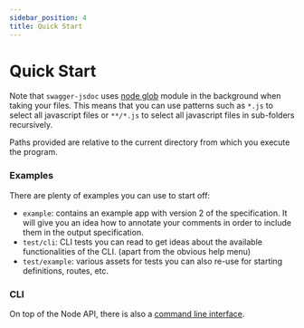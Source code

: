 ```yaml
---
sidebar_position: 4
title: Quick Start
---
```


# Quick Start

Note that `swagger-jsdoc` uses [node glob](https://github.com/isaacs/node-glob) module in the background when taking your files. This means that you can use patterns such as `*.js` to select all javascript files or `**/*.js` to select all javascript files in sub-folders recursively.

Paths provided are relative to the current directory from which you execute the program.

### Examples

There are plenty of examples you can use to start off:

- `example`: contains an example app with version 2 of the specification. It will give you an idea how to annotate your comments in order to include them in the output specification.
- `test/cli`: CLI tests you can read to get ideas about the available functionalities of the CLI. (apart from the obvious help menu)
- `test/example`: various assets for tests you can also re-use for starting definitions, routes, etc.

### CLI

On top of the Node API, there is also a [command line interface](./cli).